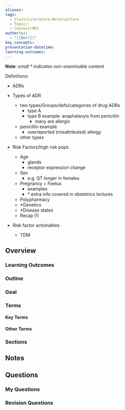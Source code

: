 ```yaml
---
aliases: 
tags:
  - Class/Literature-Note/Lecture
  - Topic/-
  - Context/MD1
author(s):
  - "[[Ben?]]"
key_concepts: 
presentation-datetime: 
learning-outcomes:
---
```

**Note**: *small \* indicates non-examinable content*  


Definitions: 
- ADRs



- Types of ADR
	- two types/Groups/defs/categories of drug ADRs
		- type A
		- type B example: anaphalaxyis from peniciliin
			- many are allergic
	- penicillin example
		- overreported (misattributed) allergy
	- other types
- Risk Factors/high risk pops
	- Age
		- glands
		- receptor expression change
	- Sex
		- e.g. QT longer in females
	- Pregnancy + Foetus
		- examples
		- \* extra info covered in obstetrics lectures
	- Polypharmacy
	- \*Genetics
	- \*Disease states
	- Recap (!)
- Risk factor actionables
	- TDM

## Overview
### Learning Outcomes

### Outline

### Goal

### Terms
#### Key Terms

#### Other Terms

### Sections


## Notes


## Questions

### My Questions
### Revision Questions




